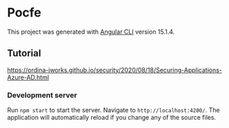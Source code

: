 # Pocfe

This project was generated with [Angular CLI](https://github.com/angular/angular-cli) version 15.1.4.

## Tutorial
https://ordina-jworks.github.io/security/2020/08/18/Securing-Applications-Azure-AD.html

### Development server

Run `npm start` to start the server. Navigate to `http://localhost:4200/`. The application will automatically reload if you change any of the source files.
